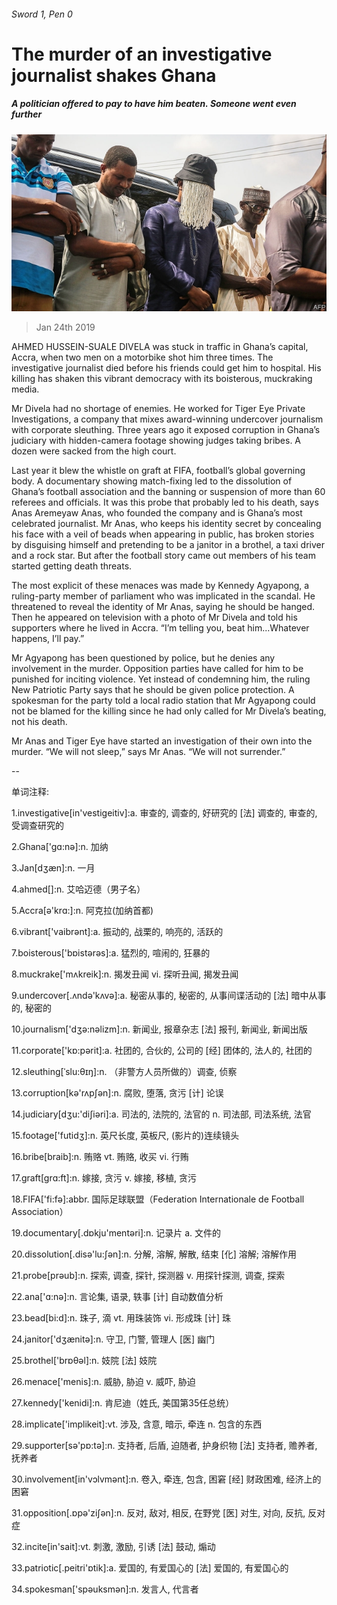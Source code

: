 ###### Sword 1, Pen 0

# The murder of an investigative journalist shakes Ghana 

##### A politician offered to pay to have him beaten. Someone went even further 

![image](images/20190126_MAP005_0.jpg) 

> Jan 24th 2019 

 

AHMED HUSSEIN-SUALE DIVELA was stuck in traffic in Ghana’s capital, Accra, when two men on a motorbike shot him three times. The investigative journalist died before his friends could get him to hospital. His killing has shaken this vibrant democracy with its boisterous, muckraking media. 

Mr Divela had no shortage of enemies. He worked for Tiger Eye Private Investigations, a company that mixes award-winning undercover journalism with corporate sleuthing. Three years ago it exposed corruption in Ghana’s judiciary with hidden-camera footage showing judges taking bribes. A dozen were sacked from the high court. 

Last year it blew the whistle on graft at FIFA, football’s global governing body. A documentary showing match-fixing led to the dissolution of Ghana’s football association and the banning or suspension of more than 60 referees and officials. It was this probe that probably led to his death, says Anas Aremeyaw Anas, who founded the company and is Ghana’s most celebrated journalist. Mr Anas, who keeps his identity secret by concealing his face with a veil of beads when appearing in public, has broken stories by disguising himself and pretending to be a janitor in a brothel, a taxi driver and a rock star. But after the football story came out members of his team started getting death threats. 

The most explicit of these menaces was made by Kennedy Agyapong, a ruling-party member of parliament who was implicated in the scandal. He threatened to reveal the identity of Mr Anas, saying he should be hanged. Then he appeared on television with a photo of Mr Divela and told his supporters where he lived in Accra. “I’m telling you, beat him...Whatever happens, I’ll pay.” 

Mr Agyapong has been questioned by police, but he denies any involvement in the murder. Opposition parties have called for him to be punished for inciting violence. Yet instead of condemning him, the ruling New Patriotic Party says that he should be given police protection. A spokesman for the party told a local radio station that Mr Agyapong could not be blamed for the killing since he had only called for Mr Divela’s beating, not his death. 

Mr Anas and Tiger Eye have started an investigation of their own into the murder. “We will not sleep,” says Mr Anas. “We will not surrender.” 

-- 

 单词注释:

1.investigative[in'vestigeitiv]:a. 审查的, 调查的, 好研究的 [法] 调查的, 审查的, 受调查研究的 

2.Ghana['gɑ:nә]:n. 加纳 

3.Jan[dʒæn]:n. 一月 

4.ahmed[]:n. 艾哈迈德（男子名） 

5.Accra[ә'krɑ:]:n. 阿克拉(加纳首都) 

6.vibrant['vaibrәnt]:a. 振动的, 战栗的, 响亮的, 活跃的 

7.boisterous['bɒistәrәs]:a. 猛烈的, 喧闹的, 狂暴的 

8.muckrake['mʌkreik]:n. 揭发丑闻 vi. 探听丑闻, 揭发丑闻 

9.undercover[.ʌndә'kʌvә]:a. 秘密从事的, 秘密的, 从事间谍活动的 [法] 暗中从事的, 秘密的 

10.journalism['dʒә:nәlizm]:n. 新闻业, 报章杂志 [法] 报刊, 新闻业, 新闻出版 

11.corporate['kɒ:pәrit]:a. 社团的, 合伙的, 公司的 [经] 团体的, 法人的, 社团的 

12.sleuthing[ˈslu:θɪŋ]:n. （非警方人员所做的）调查, 侦察 

13.corruption[kә'rʌpʃәn]:n. 腐败, 堕落, 贪污 [计] 论误 

14.judiciary[dʒu:'diʃiәri]:a. 司法的, 法院的, 法官的 n. 司法部, 司法系统, 法官 

15.footage['futidʒ]:n. 英尺长度, 英板尺, (影片的)连续镜头 

16.bribe[braib]:n. 贿赂 vt. 贿赂, 收买 vi. 行贿 

17.graft[grɑ:ft]:n. 嫁接, 贪污 v. 嫁接, 移植, 贪污 

18.FIFA['fi:fә]:abbr. 国际足球联盟（Federation Internationale de Football Association） 

19.documentary[.dɒkju'mentәri]:n. 记录片 a. 文件的 

20.dissolution[.disә'lu:ʃәn]:n. 分解, 溶解, 解散, 结束 [化] 溶解; 溶解作用 

21.probe[prәub]:n. 探索, 调查, 探针, 探测器 v. 用探针探测, 调查, 探索 

22.ana['ɑ:nә]:n. 言论集, 语录, 轶事 [计] 自动数值分析 

23.bead[bi:d]:n. 珠子, 滴 vt. 用珠装饰 vi. 形成珠 [计] 珠 

24.janitor['dʒænitә]:n. 守卫, 门警, 管理人 [医] 幽门 

25.brothel['brɒθәl]:n. 妓院 [法] 妓院 

26.menace['menis]:n. 威胁, 胁迫 v. 威吓, 胁迫 

27.kennedy['kenidi]:n. 肯尼迪（姓氏, 美国第35任总统） 

28.implicate['implikeit]:vt. 涉及, 含意, 暗示, 牵连 n. 包含的东西 

29.supporter[sә'pɒ:tә]:n. 支持者, 后盾, 迫随者, 护身织物 [法] 支持者, 赡养者, 抚养者 

30.involvement[in'vɔlvmәnt]:n. 卷入, 牵连, 包含, 困窘 [经] 财政困难, 经济上的困窘 

31.opposition[.ɒpә'ziʃәn]:n. 反对, 敌对, 相反, 在野党 [医] 对生, 对向, 反抗, 反对症 

32.incite[in'sait]:vt. 刺激, 激励, 引诱 [法] 鼓动, 煽动 

33.patriotic[.peitri'ɒtik]:a. 爱国的, 有爱国心的 [法] 爱国的, 有爱国心的 

34.spokesman['spәuksmәn]:n. 发言人, 代言者 

